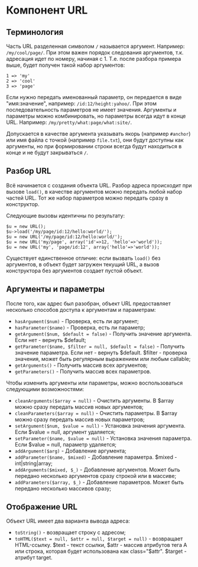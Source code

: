 Компонент URL
=============

## Терминология

Часть URL разделенная символом `/` называется аргумент. Например: `/my/cool/page/`. При этом важен порядок следования аргументов, т.к. адресация идет по номеру, начиная с 1. Т.е. после разбора примера выше, будет получен такой набор аргументов:

    1 => 'my'
    2 => 'cool'
    3 => 'page'

Если нужно передать именованный параметр, он передается в виде "имя:значение", например: `/id:12/height:yahoo/`. При этом последовательность параметров не имеет значения. Аргументы и параметры можно комбинировать, но параметры всегда идут в конце URL. Например: `/my/pretty/what:page/what:site/`.

Допускается в качестве аргумента указывать якорь (например `#anchor`) или имя файла с точкой (например `file.txt`), они будут доступны как аргументы, но при формировании строки всегда будут находиться в конце и не будут закрываться `/`.

## Разбор URL

Всё начинается с создания объекта URL. Разбор адреса происходит при вызове `load()`, в качестве аргументов можно передать любой набор частей URL. Тот же набор параметров можно передать сразу в конструктор.

Следующие вызовы идентичны по результату:

    $u = new URL();
    $u->load('/my/page/id:12/hello:world/');
    $u = new URL('/my/page/id:12/hello:world/'); 
    $u = new URL('my/page', array('id'=>12, 'hello'=>'world'));
    $u = new URL('my', 'page/id:12', array('hello'=>'world'));

Существует единственное отличие: если вызвать `load()` без аргументов, в объект будет загружен текущий URL, а вызов конструктора без аргументов создает пустой объект.

## Аргументы и параметры

После того, как адрес был разобран, объект URL предоставляет несколько способов доступа к аргументам и параметрам:
* `hasArgument($num)` - Проверка, есть ли аргумент;
* `hasParameter($name)` - Проверка, есть ли параметр;
* `getArgument($num, $default = false)` - Получить значение аргумента. Если нет - вернуть $default;
* `getParameter($name, $filter = null, $default = false)` - Получить значение параметра. Если нет - вернуть $default. $filter - проверка значения, может быть регулярным выражением или любым callable;
* `getArguments()` - Получить массив всех аргументов;
* `getParameters()` - Получить массив всех параметров.

Чтобы изменить аргументы или параметры, можно воспользоваться следующими возможностями:
* `cleanArguments($array = null)` - Очистить аргументы. В $array можно сразу передать массив новых аргументов;
* `cleanParameters($array = null)` - Очистить параметры. В $array можно сразу передать массив новых параметров;
* `setArgument($num, $value = null)` - Установка значения аргумента. Если $value = null, аргумент удаляется;
* `setParameter($name, $value = null)` - Установка значения параметра. Если $value = null, параметр удаляется;
* `addArgument($arg)` - Добавление аргумента;
* `addParameter($name, $mixed)` - Добавление параметра. $mixed - int|string|array;
* `addArguments($mixed, $_)` - Добавление аргументов. Может быть передано несколько аргументов сразу строкой или в массиве;
* `addParameters($array, $_)` - Добавление параметров. Может быть передано несколько массивов сразу;

## Отображение URL

Объект URL имеет два варианта вывода адреса:
* `toString()` - возвращает строку с адресом;
* `toHTML($text = null, $attr = null, $target = null)` - возвращает HTML-ссылку. $text - текст ссылки, $attr - массив атрибутов тега A или строка, которая будет использована как class="$attr". $target - атрибут target.
